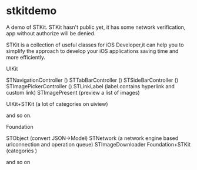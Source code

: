 stkitdemo
=========

A demo of STKit. STKit hasn't public yet, it has some network verification, app without authorize will be denied.

STKit is a collection of useful classes for iOS Developer,it can help you to simplify the approach to develop your iOS applications saving time and more efficiently.

UIKit

STNavigationController ()
STTabBarController ()
STSideBarController ()
STImagePickerController ()
STLinkLabel (label contains hyperlink and custom link)
STImagePresent (preview a list of images)

UIKit+STKit (a lot of categories on uiview)

and so on.

Foundation

STObject (convert JSON->Model)
STNetwork (a network engine based urlconnection and operation queue)
STImageDownloader
Foundation+STKit (categories )

and so on



